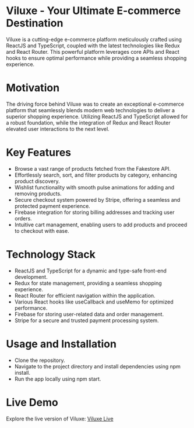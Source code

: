 # Viluxe - Your Ultimate E-commerce Destination

Viluxe is a cutting-edge e-commerce platform meticulously crafted using ReactJS and TypeScript, coupled with the latest technologies like Redux and React Router. This powerful platform leverages core APIs and React hooks to ensure optimal performance while providing a seamless shopping experience.

# Motivation

The driving force behind Viluxe was to create an exceptional e-commerce platform that seamlessly blends modern web technologies to deliver a superior shopping experience. Utilizing ReactJS and TypeScript allowed for a robust foundation, while the integration of Redux and React Router elevated user interactions to the next level.

# Key Features
* Browse a vast range of products fetched from the Fakestore API.
* Effortlessly search, sort, and filter products by category, enhancing product discovery.
* Wishlist functionality with smooth pulse animations for adding and removing products.
* Secure checkout system powered by Stripe, offering a seamless and protected payment experience.
* Firebase integration for storing billing addresses and tracking user orders.
* Intuitive cart management, enabling users to add products and proceed to checkout with ease.

  
# Technology Stack
* ReactJS and TypeScript for a dynamic and type-safe front-end development.
* Redux for state management, providing a seamless shopping experience.
* React Router for efficient navigation within the application.
* Various React hooks like useCallback and useMemo for optimized performance.
* Firebase for storing user-related data and order management.
* Stripe for a secure and trusted payment processing system.

# Usage and Installation
* Clone the repository.
* Navigate to the project directory and install dependencies using npm install.
* Run the app locally using npm start.

# Live Demo
Explore the live version of Viluxe: [Viluxe Live](https://viluxe.onrender.com)
